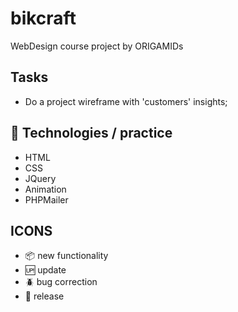 # bikcraft

WebDesign course project by ORIGAMIDs

## Tasks

- Do a project wireframe with 'customers' insights;

## 🚀 Technologies / practice

- HTML
- CSS
- JQuery
- Animation
- PHPMailer

## ICONS

- :package: new functionality
- :up: update
- :beetle: bug correction
- :checkered_flag: release
